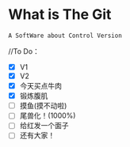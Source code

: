 # What is The Git

    A SoftWare about Control Version

//To Do：
- [x] V1
- [x] V2
- [x] 今天买点牛肉
- [x] 锻炼腹肌
- [ ] 摸鱼(摸不动啦)  
- [ ] 尾兽化！(1000%)  
- [ ] 给红发一个面子
- [ ] 还有大家！
